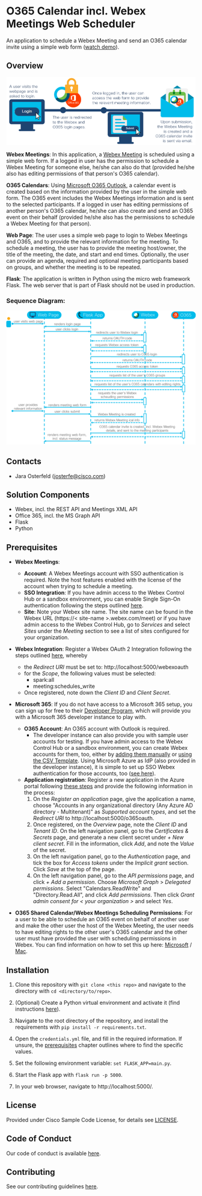# O365 Calendar incl. Webex Meetings Web Scheduler

An application to schedule a Webex Meeting and send an O365 calendar invite using a simple web form ([watch demo](https://youtu.be/nSuJnPsAC2g)).

## Overview
 
![O365 Calendar incl. Webex Meeting Invite High Level Workflow](IMAGES/O365_WebexMeeting_Invite_High_Level_Workflow.PNG)

**Webex Meetings**: In this application, a [Webex Meeting](https://www.webex.com/video-conferencing) is scheduled using a simple web form. If a logged in user has the permission to schedule a Webex Meeting for someone else, he/she can also do that (provided he/she also has editing permissions of that person's O365 calendar). 

**O365 Calendars**: Using [Microsoft O365 Outlook](https://outlook.live.com/owa/), a calendar event is created based on the information provided by the user in the simple web form. The O365 event includes the Webex Meetings information and is sent to the selected participants. If a logged in user has editing permissions of another person's O365 calendar, he/she can also create and send an O365 event on their behalf (provided he/she also has the permissions to schedule a Webex Meeting for that person). 

**Web Page**: The user uses a simple web page to login to Webex Meetings and O365, and to provide the relevant information for the meeting. To schedule a meeting, the user has to provide the meeting host/owner, the title of the meeting, the date, and start and end times. Optionally, the user can provide an agenda, required and optional meeting participants based on groups, and whether the meeting is to be repeated.

**Flask**: The application is written in Python using the micro web framework Flask. The web server that is part of Flask should not be used in production. 

### Sequence Diagram:
![O365 Calendar incl. Webex Meeting Invite Sequence Diagram](IMAGES/O365_WebexMeeting_Invite_Sequence_Diagram.PNG)



## Contacts
* Jara Osterfeld (josterfe@cisco.com)



## Solution Components
* Webex, incl. the REST API and Meetings XML API
* Office 365, incl. the MS Graph API
* Flask
* Python



## Prerequisites
- **Webex Meetings**: 
   - **Account**: A Webex Meetings account with SSO authentication is required. Note the host features enabled with the license of the account when trying to schedule a meeting. 
   - **SSO Integration**: If you have admin access to the Webex Control Hub or a sandbox environment, you can enable Single Sign-On authentication following the steps outlined [here](https://help.webex.com/en-us/lfu88u/Single-Sign-On-Integration-in-Cisco-Webex-Control-Hub).
   - **Site**: Note your Webex site name. The site name can be found in the Webex URL (https://< site-name >.webex.com/meet) or if you have admin access to the Webex Control Hub, go to *Services* and select *Sites* under the *Meeting* section to see a list of sites configured for your organization.

- **Webex Integration**: Register a Webex OAuth 2 Integration following the steps outlined [here](https://developer.webex.com/docs/integrations), whereby
    - the *Redirect URI* must be set to: http://localhost:5000/webexoauth
    - for the *Scope*, the following values must be selected:
        - spark:all
        - meeting:schedules_write
   - Once registered, note down the *Client ID* and *Client Secret*.

- **Microsoft 365**: If you do not have access to a Microsoft 365 setup, you can sign up for free to their [Developer Program](https://developer.microsoft.com/en-us/microsoft-365/dev-program), which will provide you with a Microsoft 365 developer instance to play with. 
   - **O365 Account**: An O365 account with Outlook is required. 
      - The developer instance can also provide you with sample user accounts for testing. If you have admin access to the Webex Control Hub or a sandbox environment, you can create Webex accounts for them, too, either by [adding them manually](https://help.webex.com/en-us/v71ztb/Add-Users-Manually-in-Cisco-Webex-Control-Hub) or [using the CSV Template](https://help.webex.com/en-us/nlkiw8e/Add-Multiple-Users-in-Cisco-Webex-Control-Hub-with-the-CSV-Template). Using Microsoft Azure as IdP (also provided in the developer instance), it is simple to set up SSO Webex authentication for those accounts, too ([see here](https://help.webex.com/en-us/mfu88u/Cisco-Webex-Control-Hub-Single-Sign-On-Integration-with-Microsoft-Azure)).
   - **Application registration**: Register a new application in the Azure portal following [these steps](https://docs.microsoft.com/en-us/graph/auth-register-app-v2) and provide the following information in the process:
      1. On the *Register an application* page, give the application a name, choose "Accounts in any organizational directory (Any Azure AD directory - Multitenant)" as *Supported account types*, and set the *Redirect URI* to http://localhost:5000/o365oauth.
      2. Once registered, on the *Overview* page, note the *Client ID* and *Tenant ID*. On the left navigation panel, go to the *Certificates & Secrets* page, and generate a new client secret under *+ New client secret*. Fill in the information, click *Add*, and note the *Value* of the secret.
      3. On the left navigation panel, go to the *Authentication* page, and tick the box for *Access tokens* under the *Implicit grant* section. Click *Save* at the top of the page.
      4. On the left navigation panel, go to the *API permissions* page, and click *+ Add a permission*. Choose *Microsoft Graph* > *Delegated permissions*. Select "Calendars.ReadWrite" and "Directory.Read.All", and click *Add permissions*. Then click *Grant admin consent for < your organization >* and select *Yes*.

- **O365 Shared Calendar/Webex Meetings Scheduling Permissions**: For a user to be able to schedule an O365 event on behalf of another user and make the other user the host of the Webex Meeting, the user needs to have editing rights to the other user's O365 calendar and the other user must have provided the user with scheduling permissions in Webex. You can find information on how to set this up here: [Microsoft](https://help.webex.com/en-us/nkyeiue/Allow-Someone-to-Schedule-Webex-Meetings-on-Your-Behalf-in-Microsoft-Outlook-for-Windows) / [Mac](https://help.webex.com/en-us/y3xvmu/Allow-Someone-to-Schedule-Webex-Meetings-on-Your-Behalf-in-Microsoft-Outlook-for-Mac).  

## Installation

1. Clone this repository with `git clone <this repo>` and navigate to the directory with `cd <directory/to/repo>`.

2. (Optional) Create a Python virtual environment and activate it (find instructions [here](https://docs.python.org/3/tutorial/venv.html)).

3. Navigate to the root directory of the repository, and install the requirements with `pip install -r requirements.txt`.

4. Open the `credentials.yml` file, and fill in the required information. If unsure, the [prerequisites](#prerequisites) chapter outlines where to find the specific values.

5. Set the following environment variable: `set FLASK_APP=main.py`.

6. Start the Flask app with `flask run -p 5000`.

7. In your web browser, navigate to http://localhost:5000/. 



## License
Provided under Cisco Sample Code License, for details see [LICENSE](./LICENSE).



## Code of Conduct
Our code of conduct is available [here](./CODE_OF_CONDUCT.md).



## Contributing
See our contributing guidelines [here](./CONTRIBUTING.md).